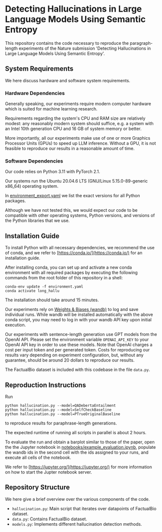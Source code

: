 # Detecting Hallucinations in Large Language Models Using Semantic Entropy

This repository contains the code necessary to reproduce the paragraph-length experiments of the Nature submission 'Detecting Hallucinations in Large Language Models Using Semantic Entropy'.


## System Requirements

We here discuss hardware and software system requirements.

### Hardware Dependencies

Generally speaking, our experiments require modern computer hardware which is suited for machine learning research.

Requirements regarding the system's CPU and RAM size are relatively modest: any reasonably modern system should suffice, e.g. a system with an Intel 10th generation CPU and 16 GB of system memory or better.

More importantly, all our experiments make use of one or more Graphics Processor Units (GPUs) to speed up LLM inference.
Without a GPU, it is not feasible to reproduce our results in a reasonable amount of time.


### Software Dependencies

Our code relies on Python 3.11 with PyTorch 2.1.

Our systems run the Ubuntu 20.04.6 LTS (GNU/Linux 5.15.0-89-generic x86_64) operating system.

In [environment_export.yaml](environment_export.yaml) we list the exact versions for all Python packages.

Although we have not tested this, we would expect our code to be compatible with other operating systems, Python versions, and versions of the Python libraries that we use.


## Installation Guide


To install Python with all necessary dependencies, we recommend the use of conda, and we refer to [https://conda.io/](https://conda.io/) for an installation guide.


After installing conda, you can set up and activate a new conda environment with all required packages by executing the following commands from the root folder of this repository in a shell:


```
conda-env update -f environment.yaml
conda activate long_hallu
```

The installation should take around 15 minutes.

Our experiments rely on [Weights & Biases (wandb)](https://wandb.ai/) to log and save individual runs.
While wandb will be installed automatically with the above conda script, you may need to log in with your wandb API key upon initial execution.


Our experiments with sentence-length generation use GPT models from the OpenAI API.
Please set the environment variable `OPENAI_API_KEY` to your OpenAI API key in order to use these models.
Note that OpenAI charges a cost per input token and per generated token.
Costs for reproducing our results vary depending on experiment configuration, but, without any guarantee, should be around 20 dollars to reproduce our results.


The FactualBio dataset is included with this codebase in the file `data.py`.


## Reproduction Instructions


Run

```
python hallucination.py --model=QADebertaEntailment
python hallucination.py --model=SelfCheckBaseline
python hallucination.py --model=PTrueOriginalBaseline
```

to reproduce results for paraphrase-length generations.

The expected runtime of running all scripts in parallel is about 2 hours.

To evaluate the run and obtain a barplot similar to those of the paper, open the the Jupyter notebook in [notebooks/example_evaluation.ipynb](notebooks/example_evaluation.ipynb), populate the wandb ids in the second cell with the ids assigned to your runs, and execute all cells of the notebook.


We refer to [https://jupyter.org/](https://jupyter.org/) for more information on how to start the Jupter notebook server.



## Repository Structure

We here give a brief overview over the various components of the code.

* `hallucination.py`: Main script that iterates over datapoints of FactualBio dataset.
* `data.py`: Contains FactualBio dataset.
* `models.py`: Implements different hallucination detection methods.
